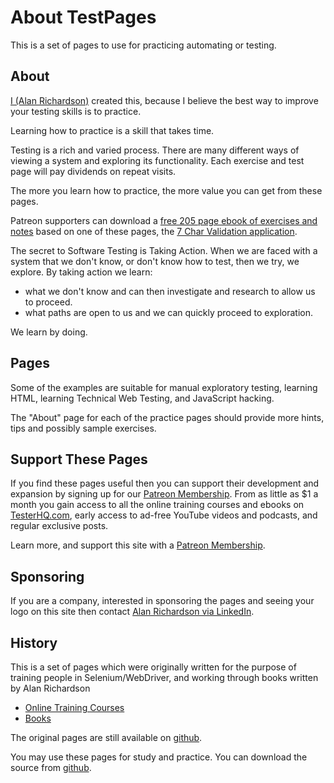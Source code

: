 # About TestPages

<div class="explanation">
        <p>This is a set of pages to use for practicing automating or testing.
        </p>
</div>

## About

[I (Alan Richardson)](https://eviltester.com) created this, because I believe the best way to improve your testing skills is to practice.

Learning how to practice is a skill that takes time.

Testing is a rich and varied process. There are many different ways of viewing a system and exploring its functionality. Each exercise and test page will pay dividends on repeat visits.

The more you learn how to practice, the more value you can get from these pages.

Patreon supporters can download a [free 205 page ebook of exercises and notes](https://www.patreon.com/posts/75068248) based on one of these pages, the [7 Char Validation application](/styled/apps/7charval/simple7charvalidation.html).

The secret to Software Testing is Taking Action. When we are faced with a system that we don't know, or don't know how to test, then we try, we explore. By taking action we learn:

- what we don't know and can then investigate and research to allow us to proceed.
- what paths are open to us and we can quickly proceed to exploration.

We learn by doing.

## Pages

Some of the examples are suitable for manual exploratory testing, learning HTML, learning Technical Web Testing, and JavaScript hacking.

The "About" page for each of the practice pages should provide more hints, tips and possibly sample exercises.

## Support These Pages

If you find these pages useful then you can support their development and expansion by signing up for our [Patreon Membership](https://www.patreon.com/eviltester). From as little as $1 a month you gain access to all the online training courses and ebooks on [TesterHQ.com](https://www.testerhq.com/), early access to ad-free YouTube videos and podcasts, and regular exclusive posts.

Learn more, and support this site with a [Patreon Membership](https://www.patreon.com/eviltester).

## Sponsoring

If you are a company, interested in sponsoring the pages and seeing your logo on this site then contact [Alan Richardson via LinkedIn](https://linkedin.com/in/eviltester).

## History

This is a set of pages which were originally written for the purpose of training people in Selenium/WebDriver, and working through books written by Alan Richardson

- [Online Training Courses](https://www.eviltester.com/page/onlinetraining/courses/)
- [Books](https://www.eviltester.com/page/books/)

The original pages are still available on [github](https://github.com/eviltester/seleniumTestPages).

You may use these pages for study and practice. You can download the source from [github](https://github.com/eviltester/TestingApp/tree/master/java/testingapps/seleniumtestpages).

